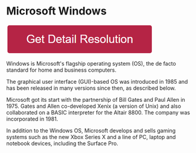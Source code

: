 # Microsoft Windows

[![microsoft windows](redd.png)](https://github.com/digicuree/microsoft.windows/)


Windows is Microsoft's flagship operating system (OS), the de facto standard for home and business computers.

The graphical user interface (GUI)-based OS was introduced in 1985 and has been released in many versions since then, as described below.

Microsoft got its start with the partnership of Bill Gates and Paul Allen in 1975. Gates and Allen co-developed Xenix (a version of Unix) and also collaborated on a BASIC interpreter for the Altair 8800. The company was incorporated in 1981.

In addition to the Windows OS, Microsoft develops and sells gaming systems such as the new Xbox Series X and a line of PC, laptop and notebook devices, including the Surface Pro.

